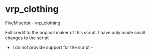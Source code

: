 # vrp_clothing
FiveM script - vrp_clothing

Full credit to the original maker of this script. I have only made small changes to the script

- I do not provide support for the script -
